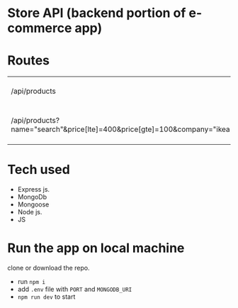 # Store API (backend portion of e-commerce app)

# Routes

|                                                                                                                           |     |                                |
| ------------------------------------------------------------------------------------------------------------------------- | --- | ------------------------------ |
| /api/products                                                                                                             | GET | Grab all the products          |
| /api/products?name="search"&price[lte]=400&price[gte]=100&company="ikea"&rating[lte]=4&rating[gte]=1&featured=true&page=2 | GET | Grab all the filtered products |

# Tech used

- Express js.
- MongoDb
- Mongoose
- Node js.
- JS

# Run the app on local machine

clone or download the repo.

- run `npm i`
- add `.env` file with `PORT` and `MONGODB_URI`
- `npm run dev` to start
